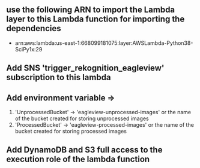 ## use the following ARN to import the Lambda layer to this Lambda function for importing the dependencies

- arn:aws:lambda:us-east-1:668099181075:layer:AWSLambda-Python38-SciPy1x:29

## Add SNS 'trigger_rekognition_eagleview' subscription to this lambda 

## Add environment variable => 
1. 'UnprocessedBucket' -> 'eagleview-unprocessed-images' or the name of the bucket created for storing unprocessed images
2. 'ProcessedBucket' -> 'eagleview-processed-images' or the name of the bucket created for storing processed images

## Add DynamoDB and S3 full access to the execution role of the lambda function 